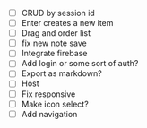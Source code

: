- [ ] CRUD by session id
- [ ] Enter creates a new item
- [ ] Drag and order list
- [ ] fix new note save
- [ ] Integrate firebase
- [ ] Add login or some sort of auth?
- [ ] Export as markdown?
- [ ] Host
- [ ] Fix responsive
- [ ] Make icon select?
- [ ] Add navigation
